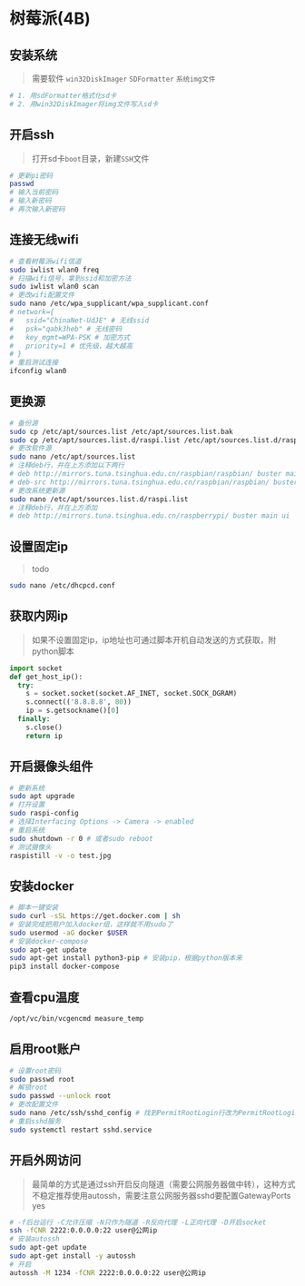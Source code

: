 # 树莓派(4B)

## 安装系统

> 需要软件 `win32DiskImager` `SDFormatter` `系统img文件`

```bash
# 1. 用sdFormatter格式化sd卡
# 2. 用win32DiskImager将img文件写入sd卡
```

## 开启ssh

> 打开sd卡`boot`目录，新建`SSH`文件

```bash
# 更新pi密码
passwd
# 输入当前密码
# 输入新密码
# 再次输入新密码
```

## 连接无线wifi

```bash
# 查看树莓派wifi信道
sudo iwlist wlan0 freq
# 扫描wifi信号，拿到ssid和加密方法
sudo iwlist wlan0 scan
# 更改wifi配置文件
sudo nano /etc/wpa_supplicant/wpa_supplicant.conf
# network={
#   ssid="ChinaNet-UdJE" # 无线ssid
#   psk="qabk3heb" # 无线密码
#   key_mgmt=WPA-PSK # 加密方式
#   priority=1 # 优先级，越大越高
# }
# 重启测试连接
ifconfig wlan0
```

## 更换源

```bash
# 备份源
sudo cp /etc/apt/sources.list /etc/apt/sources.list.bak
sudo cp /etc/apt/sources.list.d/raspi.list /etc/apt/sources.list.d/raspi.list.bak
# 更改软件源
sudo nano /etc/apt/sources.list
# 注释deb行，并在上方添加以下两行
# deb http://mirrors.tuna.tsinghua.edu.cn/raspbian/raspbian/ buster main contrib non-free rpi
# deb-src http://mirrors.tuna.tsinghua.edu.cn/raspbian/raspbian/ buster main contrib non-free rpi
# 更改系统更新源
sudo nano /etc/apt/sources.list.d/raspi.list
# 注释deb行，并在上方添加
# deb http://mirrors.tuna.tsinghua.edu.cn/raspberrypi/ buster main ui
```

## 设置固定ip

> todo

```bash
sudo nano /etc/dhcpcd.conf
```

## 获取内网ip

> 如果不设置固定ip，ip地址也可通过脚本开机自动发送的方式获取，附python脚本

```python
import socket
def get_host_ip():
  try:
    s = socket.socket(socket.AF_INET, socket.SOCK_DGRAM)
    s.connect(('8.8.8.8', 80))
    ip = s.getsockname()[0]
  finally:
    s.close()
    return ip
```

## 开启摄像头组件

```bash
# 更新系统
sudo apt upgrade
# 打开设置
sudo raspi-config
# 选择Interfacing Options -> Camera -> enabled
# 重启系统
sudo shutdown -r 0 # 或者sudo reboot
# 测试摄像头
raspistill -v -o test.jpg
```

## 安装docker

```bash
# 脚本一键安装
sudo curl -sSL https://get.docker.com | sh
# 安装完成把用户加入docker组，这样就不用sudo了
sudo usermod -aG docker $USER
# 安装docker-compose
sudo apt-get update
sudo apt-get install python3-pip # 安装pip，根据python版本来
pip3 install docker-compose
```

## 查看cpu温度

```bash
/opt/vc/bin/vcgencmd measure_temp
```

## 启用root账户

```bash
# 设置root密码
sudo passwd root
# 解锁root
sudo passwd --unlock root
# 更改配置文件
sudo nano /etc/ssh/sshd_config # 找到PermitRootLogin行改为PermitRootLogin yes
# 重启sshd服务
sudo systemctl restart sshd.service
```

## 开启外网访问

> 最简单的方式是通过ssh开启反向隧道（需要公网服务器做中转），这种方式不稳定推荐使用autossh，需要注意公网服务器sshd要配置GatewayPorts yes

```bash
# -f后台运行 -C允许压缩 -N只作为隧道 -R反向代理 -L正向代理 -D开启socket
ssh -fCNR 2222:0.0.0.0:22 user@公网ip
# 安装autossh
sudo apt-get update
sudo apt-get install -y autossh
# 开启
autossh -M 1234 -fCNR 2222:0.0.0.0:22 user@公网ip
```
